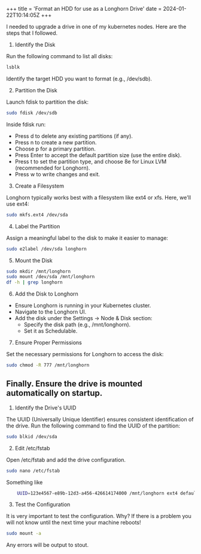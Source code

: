 +++
title = 'Format an HDD for use as a Longhorn Drive'
date = 2024-01-22T10:14:05Z
+++

I needed to upgrade a drive in one of my kubernetes nodes. Here are the steps that I followed.

1. Identify the Disk

Run the following command to list all disks:

```bash
lsblk
```

Identify the target HDD you want to format (e.g., /dev/sdb).

2. Partition the Disk

Launch fdisk to partition the disk:

```bash
sudo fdisk /dev/sdb
```
Inside fdisk run:

* Press d to delete any existing partitions (if any).
* Press n to create a new partition.
* Choose p for a primary partition.
* Press Enter to accept the default partition size (use the entire disk).
* Press t to set the partition type, and choose 8e for Linux LVM (recommended for Longhorn).
* Press w to write changes and exit.


3. Create a Filesystem

Longhorn typically works best with a filesystem like ext4 or xfs. Here, we'll use ext4:
```bash
sudo mkfs.ext4 /dev/sda
```

4. Label the Partition

Assign a meaningful label to the disk to make it easier to manage:

```bash
sudo e2label /dev/sda longhorn
```

5. Mount the Disk

```bash
sudo mkdir /mnt/longhorn
sudo mount /dev/sda /mnt/longhorn
df -h | grep longhorn
```

6. Add the Disk to Longhorn

* Ensure Longhorn is running in your Kubernetes cluster.
* Navigate to the Longhorn UI.
* Add the disk under the Settings → Node & Disk section:
  * Specify the disk path (e.g., /mnt/longhorn). 
  * Set it as Schedulable.

7. Ensure Proper Permissions

Set the necessary permissions for Longhorn to access the disk:

```bash
sudo chmod -R 777 /mnt/longhorn
```

## Finally. Ensure the drive is mounted automatically on startup.

1. Identify the Drive's UUID

The UUID (Universally Unique Identifier) ensures consistent identification of the drive.
Run the following command to find the UUID of the partition:

```bash
sudo blkid /dev/sda
```

2. Edit /etc/fstab

Open  /etc/fstab and add the drive configuration.

```bash
sudo nano /etc/fstab
```
Something like 

```bash
    UUID=123e4567-e89b-12d3-a456-426614174000 /mnt/longhorn ext4 defaults 0 2
```

3. Test the Configuration

It is very important to test the configuration. Why? If there is a problem you will not know until the next time your machine reboots!

```bash
sudo mount -a
```

Any errors will be output to stout.
